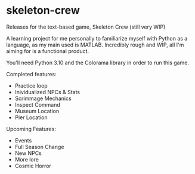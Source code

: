 # skeleton-crew
Releases for the text-based game, Skeleton Crew (still very WIP)

A learning project for me personally to familiarize myself with Python as a language, as my main used is MATLAB.
Incredibly rough and WIP, all I'm aiming for is a functional product.

You'll need Python 3.10 and the Colorama library in order to run this game.

Completed features:
- Practice loop
- Inividualized NPCs & Stats
- Scrimmage Mechanics
- Inspect Command
- Museum Location
- Pier Location

Upcoming Features:
- Events
- Full Season Change
- New NPCs
- More lore
- Cosmic Horror

